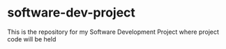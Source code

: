 # software-dev-project
This is the repository for my Software Development Project where project code will be held
